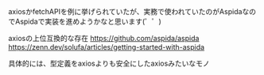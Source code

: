 axiosかfetchAPIを例に挙げられていたが、実務で使われていたのがAspidaなのでAspidaで実装を進めようかなと思います(゜゜)

axiosの上位互換的な存在
https://github.com/aspida/aspida
https://zenn.dev/solufa/articles/getting-started-with-aspida

具体的には、型定義をaxiosよりも安全にしたaxiosみたいなモノ